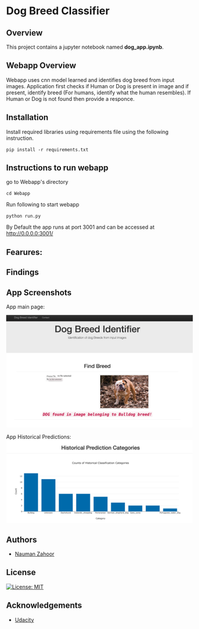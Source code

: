 # Dog Breed Classifier


## Overview
This project contains a jupyter notebook named **dog_app.ipynb**. 

## Webapp Overview
Webapp uses cnn model learned and identifies dog breed from input images. Application first checks if Human or Dog is present in image and if present, identify breed (For humans, identify what the human resembles). If Human or Dog is not found then provide a responce.

## Installation
Install required libraries using requirements file using the following instruction.
```
pip install -r requirements.txt 
```
## Instructions to run webapp

go to Webapp's directory
```
cd Webapp
```

Run following to start webapp
```
python run.py
```
By Default the app runs at port 3001 and can be accessed at http://0.0.0.0:3001/

## Fearures:

## Findings

## App Screenshots
App main page:

![Main page](https://github.com/nauman-zahoor/dog-breed-classifier/blob/main/Webapp/screenshots/webapp_screenshot1.png?raw=true)


App Historical Predictions:
![Historical Predictions](https://github.com/nauman-zahoor/dog-breed-classifier/blob/main/Webapp/screenshots/webapp_screenshot2.png?raw=true)

## Authors

* [Nauman Zahoor](https://github.com/nauman-zahoor/)

## License
[![License: MIT](https://img.shields.io/badge/License-MIT-yellow.svg)](https://opensource.org/licenses/MIT)

## Acknowledgements

* [Udacity](https://www.udacity.com/)

